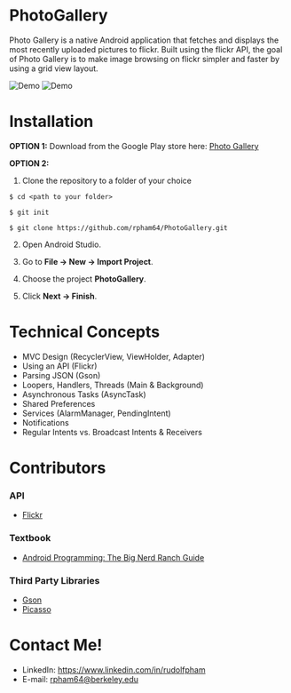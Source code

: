 # PhotoGallery

Photo Gallery is a native Android application that fetches and displays the most recently uploaded pictures to flickr. 
Built using the flickr API, the goal of Photo Gallery is to make image browsing on flickr simpler and faster by using a grid view layout.

![Demo](http://i.imgur.com/Jgq2dzO.gif) ![Demo](http://i.imgur.com/pvYmaGw.gif)

# Installation

**OPTION 1:** Download from the Google Play store here: [Photo Gallery](https://play.google.com/store/apps/details?id=com.rpham64.android.photogallery&hl=en)

**OPTION 2:** 

1. Clone the repository to a folder of your choice

  ` $ cd <path to your folder> `
  
  ` $ git init `
  
  ` $ git clone https://github.com/rpham64/PhotoGallery.git `

2. Open Android Studio.

3. Go to **File -> New -> Import Project**.

4. Choose the project **PhotoGallery**.

5. Click **Next -> Finish**.

# Technical Concepts

  * MVC Design (RecyclerView, ViewHolder, Adapter)
  * Using an API (Flickr)
  * Parsing JSON (Gson)
  * Loopers, Handlers, Threads (Main & Background)
  * Asynchronous Tasks (AsyncTask)
  * Shared Preferences
  * Services (AlarmManager, PendingIntent)
  * Notifications
  * Regular Intents vs. Broadcast Intents & Receivers

# Contributors

### API

  * [Flickr](https://www.flickr.com/services/api/)

### Textbook

  * [Android Programming: The Big Nerd Ranch Guide](https://www.bignerdranch.com/we-write/android-programming/)

### Third Party Libraries

  * [Gson](https://github.com/google/gson)
  * [Picasso](https://github.com/square/picasso)

# Contact Me!

  * LinkedIn: https://www.linkedin.com/in/rudolfpham
  * E-mail: rpham64@berkeley.edu
